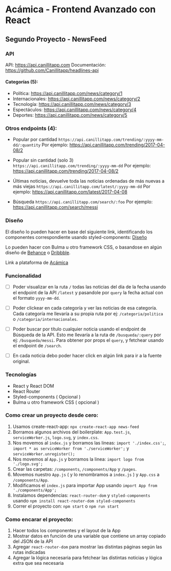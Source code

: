 # Acámica - Frontend Avanzado con React

## Segundo Proyecto - NewsFeed

### API

API: https://api.canillitapp.com
Documentación: https://github.com/Canillitapp/headlines-api

#### Categorías (5):

- Política: https://api.canillitapp.com/news/category/1
- Internacionales: https://api.canillitapp.com/news/category/2
- Tecnología: https://api.canillitapp.com/news/category/3
- Espectáculos: https://api.canillitapp.com/news/category/4
- Deportes: https://api.canillitapp.com/news/category/5

### Otros endpoints (4):

- Popular por cantidad `https://api.canillitapp.com/trending/:yyyy-mm-dd/:quantity`
  Por ejemplo: https://api.canillitapp.com/trending/2017-04-08/2

- Popular sin cantidad (solo 3) `https://api.canillitapp.com/trending/:yyyy-mm-dd`
  Por ejemplo: https://api.canillitapp.com/trending/2017-04-08/2

- Últimas noticias, devuelve toda las noticias ordenadas de más nuevas a más viejas `https://api.canillitapp.com/latest/:yyyy-mm-dd`
  Por ejemplo: https://api.canillitapp.com/latest/2017-04-08

- Búsqueda `https://api.canillitapp.com/search/:foo`
  Por ejemplo: https://api.canillitapp.com/search/messi

### Diseño

El diseño lo pueden hacer en base del siguiente link, identificando los componentes correspondiente usando styled-components: [Diseño](https://s3.amazonaws.com/resources.acamica.com/contenidos/react/news-room/components.pdf)

Lo pueden hacer con Bulma u otro framework CSS, o basandose en algún diseño de [Behance](https://www.behance.net) o [Dribbble](https://dribbble.com).

Link a plataforma de [Acámica](https://www.acamica.com/cursos/506)

### Funcionalidad

- [ ] Poder visualizar en la ruta `/` todas las noticias del día de la fecha usando el endpoint de la API `/latest` y pasandole por `query` la fecha actual con el formato `yyyy-mm-dd`.

* [ ] Poder clickear en cada categoría y ver las noticias de esa categoría.
      Cada categoría me llevaría a su propia ruta por ej: `/categoria/politica` o `/categoria/internacionales`.

- [ ] Poder buscar por título cualquier noticia usando el endpoint de Búsqueda de la API.
      Esto me llevaría a la ruta de `/busqueda/:query` por ej: `/busqueda/messi`.
      Para obtener por props el `query`, y fetchear usando el endpoint de `/search`.

* [ ] En cada noticia debo poder hacer click en algún link para ir a la fuente original.

### Tecnologías

- React y React DOM
- React Router
- Styled-components ( Opcional )
- Bulma u otro framework CSS ( opcional )

### Como crear un proyecto desde cero:

1. Usamos create-react-app: `npx create-react-app news-feed`
2. Borramos algunos archivos del boilerplate: `App.test.js`, `serviceWorker.js`, `logo.svg`, y `index.css`.
3. Nos movemos al `index.js` y borramos las lineas: `import './index.css';`, `import * as serviceWorker from './serviceWorker';` y `serviceWorker.unregister();`
4. Nos movemos al `App.js` y borramos la linea: `import logo from './logo.svg';`
5. Crear las carpetas: `/components`, `/components/App` y `/pages`.
6. Movemos nuestro `App.js` ( y lo renombramos a `index.js` ) y `App.css` a `/components/App`.
7. Modificamos el `index.js` para importar App usando `import App from './components/App';`
8. Instalamos dependencias: `react-router-dom` y `styled-components` usando `npm install react-router-dom styled-components`
9. Correr el proyecto con: `npm start` o `npm run start`

### Como encarar el proyecto:

1. Hacer todos los componentes y el layout de la App
2. Mostrar datos en función de una variable que contiene un array copiado del JSON de la API
3. Agregar `react-router-dom` para mostrar las distintas páginas según las rutas indicadas
4. Agregar la lógica necesaria para fetchear las distintas noticias y lógica extra que sea necesaria

